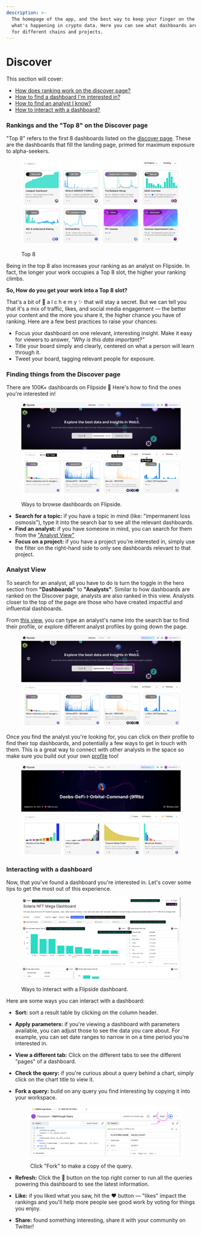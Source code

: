 ```yaml
---
description: >-
  The homepage of the app, and the best way to keep your finger on the pulse of
  what's happening in crypto data. Here you can see what dashboards are trending
  for different chains and projects.
---
```


# Discover

This section will cover:

* [How does ranking work on the discover page?](discover.md#ranking-on-the-discover-page)
* [How to find a dashboard I'm interested in?](discover.md#searching-on-the-discover-page)
* [How to find an analyst I know?](discover.md#analyst-view)
* [How to interact with a dashboard?](discover.md#interacting-with-a-dashboard)

### &#x20;Rankings and the "Top 8" on the Discover page

"Top 8" refers to the first 8 dashboards listed on the [discover page](http://flipsidecrypto.xyz). These are the dashboards that fill the landing page, primed for maximum exposure to alpha-seekers.&#x20;

<figure><img src="../../.gitbook/assets/Screenshot 2023-03-09 at 1.57.18 PM.png" alt=""><figcaption><p>Top 8 </p></figcaption></figure>

Being in the top 8 also increases your ranking as an analyst on Flipside. In fact, the longer your work occupies a Top 8 slot, the higher your ranking climbs.&#x20;

**So, How do you get your work into a Top 8 slot?**

That's a bit of 🧪 a l c h e m y ✨ that will stay a secret. But we can tell you that it's a mix of traffic, likes, and social media engagement — the better your content and the more you share it, the higher chance you have of ranking. Here are a few best practices to raise your chances:

* Focus your dashboard on one relevant, interesting insight. Make it easy for viewers to answer, _"Why is this data important?"_
* Title your board simply and clearly, centered on what a person will learn through it.
* Tweet your board, tagging relevant people for exposure.



### Finding things from the Discover page

There are 100K+ dashboards on Flipside 🤯 Here's how to find the ones you're interested in!&#x20;

<figure><img src="../../.gitbook/assets/Group 2149.png" alt=""><figcaption><p>Ways to browse dashboards on Flipside. </p></figcaption></figure>

* **Search for a topic:** if you have a topic in mind (like: "impermanent loss osmosis"), type it into the search bar to see all the relevant dashboards.&#x20;
* **Find an analyst:** if you have someone in mind, you can search for them from the ["Analyst View"](discover.md#analyst-view)
* **Focus on a project:** if you have a project you're interested in, simply use the filter on the right-hand side to only see dashboards relevant to that project.&#x20;



### Analyst View

To search for an analyst, all you have to do is turn the toggle in the hero section from **"Dashboards"** to **"Analysts"**. Similar to how dashboards are ranked on the Discover page, analysts are also ranked in this view. Analysts closer to the top of the page are those who have created impactful and influential dashboards.&#x20;

From [this view](https://flipsidecrypto.xyz/analysts), you can type an analyst's name into the search bar to find their profile, or explore different analyst profiles by going down the page.&#x20;

<figure><img src="../../.gitbook/assets/Screenshot 2023-05-30 at 8.57.42 PM.png" alt=""><figcaption></figcaption></figure>

Once you find the analyst you're looking for, you can click on their profile to find their top dashboards, and potentially a few ways to get in touch with them. This is a great way to connect with other analysts in the space so make sure you build out your own [profile](profiles.md) too!

<figure><img src="../../.gitbook/assets/Screenshot 2023-05-30 at 9.05.49 PM.png" alt=""><figcaption></figcaption></figure>



### Interacting with a dashboard

Now, that you've found a dashboard you're interested in. Let's cover some tips to get the most out of this experience.

<figure><img src="../../.gitbook/assets/dash.png" alt=""><figcaption><p>Ways to interact with a Flipside dashboard.</p></figcaption></figure>

Here are some ways you can interact with a dashboard:

* **Sort:** sort a result table by clicking on the column header. &#x20;
* **Apply parameters:** if you're viewing a dashboard with parameters available, you can adjust those to see the data you care about. For example, you can set date ranges to narrow in on a time period you're interested in.
* **View a different tab:** Click on the different tabs to see the different "pages" of a dashboard.
* **Check the query:** if you're curious about a query behind a chart, simply click on the chart title to view it.
*   **Fork a query:** build on any query you find interesting by copying it into your workspace.&#x20;



    <figure><img src="../../.gitbook/assets/Screenshot 2023-05-05 at 11.34.31 AM.png" alt=""><figcaption><p>Click "Fork" to make a copy of the query. </p></figcaption></figure>
* **Refresh:** Click the 🔁 button on the top right corner to run all the queries powering this dashboard to see the latest information.
* **Like:** if you liked what you saw, hit the ❤️ button — "likes" impact the rankings and you'll help more people see good work by voting for things you enjoy.
* **Share:** found something interesting, share it with your community on Twitter!
